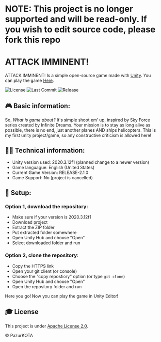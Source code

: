 # NOTE: This project is no longer supported and will be read-only. If you wish to edit source code, please fork this repo

# ATTACK IMMINENT!
ATTACK IMMINENT! Is a simple open-source game made with [Unity](https://unity.com). You can play the game [Here](https://play.unity.com/mg/other/update-2-0-0-attack-imminent).

![License](https://img.shields.io/github/license/pazurkota/attack_imminent-game?style=flat-square)
![Last Commit](https://img.shields.io/github/last-commit/pazurkota/attack_imminent-game?style=flat-square)
![Release](https://img.shields.io/github/v/release/pazurkota/attack_imminent-game?include_prereleases&style=flat-square)

## 🎮 Basic information:
So, *What is game about?* It's simple shoot em' up, inspired by Sky Force series created by Infinite Dreams. Your mission is to stay as long alive as possible, there is no end, just another planes AND ships helicopters. This is my first unity project/game, so any constructive criticism is allowed here!

## 👨‍🔧 Technical information:
* Unity version used: 2020.3.12f1 (planned change to a newer version)
* Game languague: English (United States)
* Current Game Version: RELEASE-2.1.0
* Game Support: No (project is cancelled)

## 🔧 Setup:
### Option 1, download the repository:
* Make sure if your version is 2020.3.12f1
* Download project
* Extract the ZIP folder
* Put extracted folder somewhere 
* Open Unity Hub and choose "Open"
* Select downloaded folder and run

### Option 2, clone the repository:
* Copy the HTTPS link
* Open your git client (or console)
* Choose the "copy repostiory" option (or type `git clone`)
* Open Unity Hub and choose "Open"
* Open the repository folder and run

Here you go! Now you can play the game in Unity Editor!

## 🎓 License
This project is under [Apache License 2.0](LICENSE.md).

© PazurKOTA
